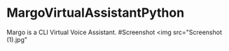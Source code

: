 # MargoVirtualAssistantPython
Margo is a CLI Virtual Voice Assistant. 
#Screenshot
<img src="Screenshot (1).jpg"
